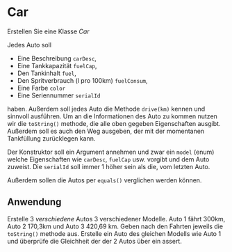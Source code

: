 # Car

Erstellen Sie eine Klasse *Car* 
 
 Jedes Auto soll 
 - Eine Beschreibung `carDesc`,
 - Eine Tankkapazität `fuelCap`,
 - Den Tankinhalt `fuel`,
 - Den Spritverbrauch (l pro 100km)   `fuelConsum`, 
 - Eine Farbe `color`
 - Eine Seriennummer `serialId` 
 
 haben. Außerdem soll jedes Auto die Methode
`drive(km)` kennen und sinnvoll ausführen. 
Um an die Informationen des Auto zu kommen nutzen wir die `toString()` methode, die alle oben gegeben Eigenschaften ausgibt. Außerdem soll es auch den Weg ausgeben, der mit der momentanen Tankfüllung zurücklegen kann.

Der Konstruktor soll ein Argument annehmen und zwar ein `model` (enum) welche Eigenschaften wie `carDesc`, `fuelCap` usw. vorgibt und dem Auto zuweist.
Die `serialId` soll immer 1 höher sein als die, vom letzten Auto.

Außerdem sollen die Autos per `equals()` verglichen werden  können.

## Anwendung 

Erstelle 3 _verschiedene_ Autos 3 verschiedener Modelle. Auto 1 fährt 300km, Auto 2 170,3km und Auto 3 420,69 km.
Geben nach den Fahrten jeweils die `toString()` methode aus.
Erstelle ein Auto des gleichen Modells wie Auto 1 und überprüfe die Gleichheit der der 2 Autos über ein assert.
